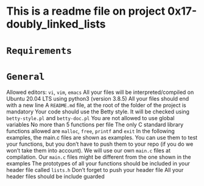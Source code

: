 # This is a readme file on project 0x17-doubly_linked_lists

# `Requirements`

# `General`

Allowed editors: `vi`, `vim`, `emacs`
All your files will be interpreted/compiled on Ubuntu 20.04 LTS using python3 (version 3.8.5)
All your files should end with a new line
A `README.md` file, at the root of the folder of the project is mandatory
Your code should use the Betty style. It will be checked using `betty-style.pl` and `betty-doc.pl`
You are not allowed to use global variables
No more than 5 functions per file
The only C standard library functions allowed are `malloc`, `free`, `printf` and `exit`
In the following examples, the main.c files are shown as examples. You can use them to test your functions, but you don’t have to push them to your repo (if you do we won’t take them into account). We will use our own `main.c` files at compilation. Our `main.c` files might be different from the one shown in the examples
The prototypes of all your functions should be included in your header file called `lists.h`
Don’t forget to push your header file
All your header files should be include guarded
